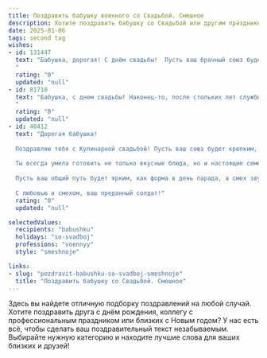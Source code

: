 ```yaml
---
title: Поздравить бабушку военного со Свадьбой. Смешное
description: Хотите поздравить бабушку со Свадьбой или другим праздником? Наш ИИ создаст незабываемое поздравление, а вы обязательно выделитесь среди других.  
date: 2025-01-06
tags: second tag
wishes:
- id: 131447
  text: "Бабушка, дорогая! С днём свадьбы!  Пусть ваш брачный союз будет таким же крепким и несокрушимым, как оборона, которую строили вы, когда были ещё молодым и отважным военным!  Желаю, чтобы семейная жизнь была похожа на победу – сладкой, торжественной и с минимальным количеством потерь (кроме разве что нескольких лишних килограммов от свадебного торта!).  Горько! (Но не слишком, здоровье дороже!)
  "
  rating: "0"
  updated: "null"
- id: 81710
  text: "Бабушка, с днем свадьбы! Наконец-то, после стольких лет службы Родине, вы нашли себе генерала, который будет вас любить и уважать! Пусть ваша семейная жизнь будет такой же дисциплинированной, как ваша военная служба, но при этом полной любви и радости! 🎉🥂
  "
  rating: "0"
  updated: "null"
- id: 40412
  text: "Дорогая бабушка!
  
  Поздравляю тебя с Кулинарной свадьбой! Пусть ваш союз будет крепким, как армейская дисциплина, а любовь марширует по жизни, не сбиваясь с ритма!
  
  Ты всегда умела готовить не только вкусные блюда, но и настоящие семейные узы. Помни, что даже в боевых условиях необходимо оставаться на чеку – ведь не каждая картошка готова поддаться военной хитрости!
  
  Пусть ваш общий путь будет ярким, как форма в день парада, а смех звучит громче, чем военный оркестр! Желаю, чтобы в вашем доме всегда было много тепла, а на столе – пирогов, готовых к любой атаке гостей!
  
  С любовью и смехом, ваш преданный солдат!"
  rating: "0"
  updated: "null"

selectedValues:
  recipients: "babushku"
  holidays: "so-svadboj"
  professions: "voennyy"
  style: "smeshnoje"

links:
- slug: "pozdravit-babushku-so-svadboj-smeshnoje"
  title: "Поздравить бабушку со Свадьбой. Смешное"
---
```


Здесь вы найдете отличную подборку поздравлений на любой случай.
Хотите поздравить друга с днём рождения, коллегу с профессиональным праздником или близких с Новым годом? У нас есть всё, чтобы сделать ваш поздравительный текст незабываемым. Выбирайте нужную категорию и находите лучшие слова для ваших близких и друзей!
